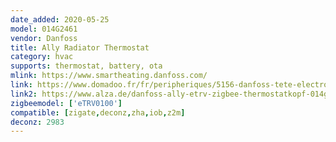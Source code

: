 ```yaml
---
date_added: 2020-05-25
model: 014G2461
vendor: Danfoss
title: Ally Radiator Thermostat
category: hvac
supports: thermostat, battery, ota
mlink: https://www.smartheating.danfoss.com/
link: https://www.domadoo.fr/fr/peripheriques/5156-danfoss-tete-electronique-ally-zigbee-30-5702425245008.html
link2: https://www.alza.de/danfoss-ally-etrv-zigbee-thermostatkopf-014g2460-d6277322.htm
zigbeemodel: ['eTRV0100']
compatible: [zigate,deconz,zha,iob,z2m]
deconz: 2983
---
```




